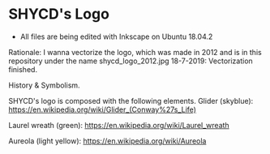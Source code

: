 # SHYCD's Logo
- All files are being edited with Inkscape on Ubuntu 18.04.2

Rationale: I wanna vectorize the logo, which was made in 2012 and is in this repository under the name shycd_logo_2012.jpg
18-7-2019: Vectorization finished.

History & Symbolism.

SHYCD's logo is composed with the following elements.
Glider (skyblue): 
https://en.wikipedia.org/wiki/Glider_(Conway%27s_Life)

Laurel wreath (green):
https://en.wikipedia.org/wiki/Laurel_wreath

Aureola (light yellow):
https://en.wikipedia.org/wiki/Aureola
